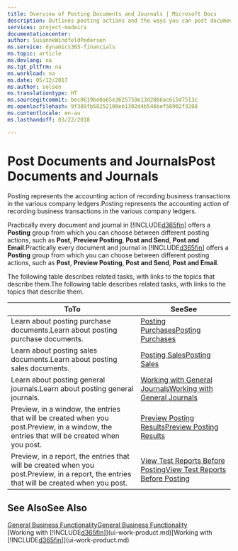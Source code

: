 ```yaml
---
title: Overview of Posting Documents and Journals | Microsoft Docs
description: Outlines posting actions and the ways you can post documents and journals.
services: project-madeira
documentationcenter: 
author: SusanneWindfeldPedersen
ms.service: dynamics365-financials
ms.topic: article
ms.devlang: na
ms.tgt_pltfrm: na
ms.workload: na
ms.date: 05/12/2017
ms.author: solsen
ms.translationtype: HT
ms.sourcegitcommit: bec0619be0a65e3625759e13d2866ac615d7513c
ms.openlocfilehash: 9f389fb58252100eb1302d4b546bef58902f3208
ms.contentlocale: en-au
ms.lasthandoff: 03/22/2018

---
```

# <a name="post-documents-and-journals"></a><span data-ttu-id="52236-103">Post Documents and Journals</span><span class="sxs-lookup"><span data-stu-id="52236-103">Post Documents and Journals</span></span>
<span data-ttu-id="52236-104">Posting represents the accounting action of recording business transactions in the various company ledgers.</span><span class="sxs-lookup"><span data-stu-id="52236-104">Posting represents the accounting action of recording business transactions in the various company ledgers.</span></span>

<span data-ttu-id="52236-105">Practically every document and journal in [!INCLUDE[d365fin](includes/d365fin_md.md)] offers a **Posting** group from which you can choose between different posting actions, such as **Post**, **Preview Posting**, **Post and Send**, **Post and Email**.</span><span class="sxs-lookup"><span data-stu-id="52236-105">Practically every document and journal in [!INCLUDE[d365fin](includes/d365fin_md.md)] offers a **Posting** group from which you can choose between different posting actions, such as **Post**, **Preview Posting**, **Post and Send**, **Post and Email**.</span></span>

<span data-ttu-id="52236-106">The following table describes related tasks, with links to the topics that describe them.</span><span class="sxs-lookup"><span data-stu-id="52236-106">The following table describes related tasks, with links to the topics that describe them.</span></span>

| <span data-ttu-id="52236-107">To</span><span class="sxs-lookup"><span data-stu-id="52236-107">To</span></span> | <span data-ttu-id="52236-108">See</span><span class="sxs-lookup"><span data-stu-id="52236-108">See</span></span> |
| --- | --- |
| <span data-ttu-id="52236-109">Learn about posting purchase documents.</span><span class="sxs-lookup"><span data-stu-id="52236-109">Learn about posting purchase documents.</span></span> |[<span data-ttu-id="52236-110">Posting Purchases</span><span class="sxs-lookup"><span data-stu-id="52236-110">Posting Purchases</span></span>](ui-post-purchases.md) |
| <span data-ttu-id="52236-111">Learn about posting sales documents.</span><span class="sxs-lookup"><span data-stu-id="52236-111">Learn about posting sales documents.</span></span> |[<span data-ttu-id="52236-112">Posting Sales</span><span class="sxs-lookup"><span data-stu-id="52236-112">Posting Sales</span></span>](ui-post-sales.md) |
| <span data-ttu-id="52236-113">Learn about posting general journals.</span><span class="sxs-lookup"><span data-stu-id="52236-113">Learn about posting general journals.</span></span> |[<span data-ttu-id="52236-114">Working with General Journals</span><span class="sxs-lookup"><span data-stu-id="52236-114">Working with General Journals</span></span>](ui-work-general-journals.md) |
| <span data-ttu-id="52236-115">Preview, in a window, the entries that will be created when you post.</span><span class="sxs-lookup"><span data-stu-id="52236-115">Preview, in a window, the entries that will be created when you post.</span></span> |[<span data-ttu-id="52236-116">Preview Posting Results</span><span class="sxs-lookup"><span data-stu-id="52236-116">Preview Posting Results</span></span>](ui-how-preview-post-results.md) |
| <span data-ttu-id="52236-117">Preview, in a report, the entries that will be created when you post.</span><span class="sxs-lookup"><span data-stu-id="52236-117">Preview, in a report, the entries that will be created when you post.</span></span> |[<span data-ttu-id="52236-118">View Test Reports Before Posting</span><span class="sxs-lookup"><span data-stu-id="52236-118">View Test Reports Before Posting</span></span>](ui-how-view-test-reports-posting.md) |

## <a name="see-also"></a><span data-ttu-id="52236-119">See Also</span><span class="sxs-lookup"><span data-stu-id="52236-119">See Also</span></span>
[<span data-ttu-id="52236-120">General Business Functionality</span><span class="sxs-lookup"><span data-stu-id="52236-120">General Business Functionality</span></span>](ui-across-business-areas.md)  
<span data-ttu-id="52236-121">[Working with [!INCLUDE[d365fin](includes/d365fin_md.md)]](ui-work-product.md)</span><span class="sxs-lookup"><span data-stu-id="52236-121">[Working with [!INCLUDE[d365fin](includes/d365fin_md.md)]](ui-work-product.md)</span></span>


